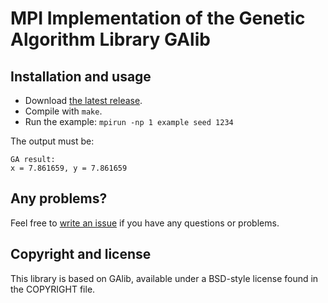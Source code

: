 
MPI Implementation of the Genetic Algorithm Library GAlib
=================================================

Installation and usage
----------------------

* Download [the latest release](https://github.com/B0RJA/GAlib-mpi/zipball/master).
* Compile with `make`.
* Run the example: `mpirun -np 1 example seed 1234`

The output must be:

    GA result:
    x = 7.861659, y = 7.861659

Any problems?
-------------
Feel free to [write an issue](https://github.com/B0RJA/GAlib-mpi/issues) if you have any questions or problems.


Copyright and license
---------------------
This library is based on GAlib, available under a BSD-style license found in the COPYRIGHT file.